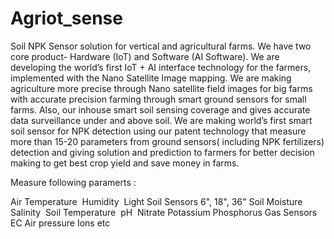# Agriot_sense
Soil NPK Sensor solution for vertical and agricultural farms. We have two core product- Hardware (IoT) and Software (AI Software). We are developing the world’s first IoT + AI interface technology for the farmers, implemented with the Nano Satellite Image mapping. We are making agriculture more precise through Nano satellite field images for big farms with accurate precision farming through smart ground sensors for small farms. Also, our inhouse smart soil sensing coverage and gives accurate data surveillance under and above soil. We are making world’s first smart soil sensor for NPK detection using our patent technology that measure more than 15-20 parameters from ground sensors( including NPK fertilizers) detection and giving solution and prediction to farmers for better decision making to get best crop yield and save money in farms.
 
Measure following paramerts :

Air Temperature 
Humidity 
Light
Soil Sensors
6", 18", 36"
Soil Moisture 
Salinity 
Soil Temperature 
pH 
Nitrate Potassium Phosphorus
Gas Sensors
EC
Air pressure
Ions etc
